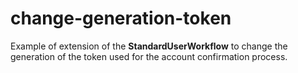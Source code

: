 # change-generation-token

Example of extension of the **StandardUserWorkflow** to change the generation of the token used for the account confirmation process.
